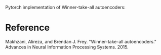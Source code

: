 Pytorch implementation of Winner-take-all autoencoders:

# Reference
Makhzani, Alireza, and Brendan J. Frey. "Winner-take-all autoencoders." Advances in Neural Information Processing Systems. 2015.
